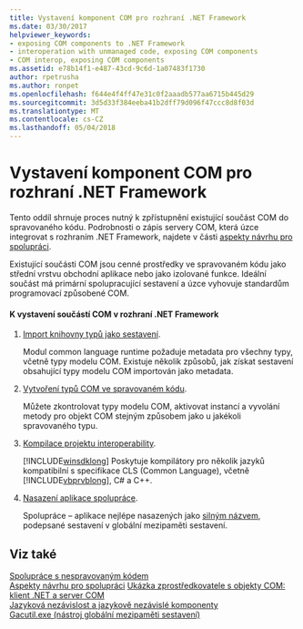```yaml
---
title: Vystavení komponent COM pro rozhraní .NET Framework
ms.date: 03/30/2017
helpviewer_keywords:
- exposing COM components to .NET Framework
- interoperation with unmanaged code, exposing COM components
- COM interop, exposing COM components
ms.assetid: e78b14f1-e487-43cd-9c6d-1a07483f1730
author: rpetrusha
ms.author: ronpet
ms.openlocfilehash: f644e4f4ff47e31c0f2aaadb577aa6715b445d29
ms.sourcegitcommit: 3d5d33f384eeba41b2dff79d096f47ccc8d8f03d
ms.translationtype: MT
ms.contentlocale: cs-CZ
ms.lasthandoff: 05/04/2018
---
```

# <a name="exposing-com-components-to-the-net-framework"></a>Vystavení komponent COM pro rozhraní .NET Framework
Tento oddíl shrnuje proces nutný k zpřístupnění existující součást COM do spravovaného kódu. Podrobnosti o zápis servery COM, která úzce integrovat s rozhraním .NET Framework, najdete v části [aspekty návrhu pro spolupráci](https://msdn.microsoft.com/library/b59637f6-fe35-40d6-ae72-901e7a707689(v=vs.100)).
  
 Existující součásti COM jsou cenné prostředky ve spravovaném kódu jako střední vrstvu obchodní aplikace nebo jako izolované funkce. Ideální součást má primární spolupracující sestavení a úzce vyhovuje standardům programovací způsobené COM.  
  
#### <a name="to-expose-com-components-to-the-net-framework"></a>K vystavení součástí COM v rozhraní .NET Framework  
  
1.  [Import knihovny typů jako sestavení](importing-a-type-library-as-an-assembly.md).  
  
     Modul common language runtime požaduje metadata pro všechny typy, včetně typy modelu COM. Existuje několik způsobů, jak získat sestavení obsahující typy modelu COM importován jako metadata.  
  
2.  [Vytvoření typů COM ve spravovaném kódu](https://msdn.microsoft.com/library/1a95a8ca-c8b8-4464-90b0-5ee1a1135b66(v=vs.100)).  
  
     Můžete zkontrolovat typy modelu COM, aktivovat instancí a vyvolání metody pro objekt COM stejným způsobem jako u jakékoli spravovaného typu.  
  
3.  [Kompilace projektu interoperability](compiling-an-interop-project.md).  
  
     [!INCLUDE[winsdklong](../../../includes/winsdklong-md.md)] Poskytuje kompilátory pro několik jazyků kompatibilní s specifikace CLS (Common Language), včetně [!INCLUDE[vbprvblong](../../../includes/vbprvblong-md.md)], C# a C++.  
  
4.  [Nasazení aplikace spolupráce](deploying-an-interop-application.md).  
  
     Spolupráce – aplikace nejlépe nasazených jako [silným názvem](../app-domains/strong-named-assemblies.md), podepsané sestavení v globální mezipaměti sestavení.  
  
## <a name="see-also"></a>Viz také  
 [Spolupráce s nespravovaným kódem](index.md)  
 [Aspekty návrhu pro spolupráci](https://msdn.microsoft.com/library/b59637f6-fe35-40d6-ae72-901e7a707689(v=vs.100))  
 [Ukázka zprostředkovatele s objekty COM: klient .NET a server COM](com-interop-sample-net-client-and-com-server.md)  
 [Jazyková nezávislost a jazykově nezávislé komponenty](../../standard/language-independence-and-language-independent-components.md)  
 [Gacutil.exe (nástroj globální mezipaměti sestavení)](../tools/gacutil-exe-gac-tool.md)
